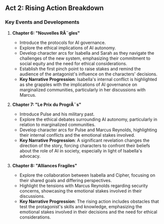 ## Act 2: Rising Action Breakdown

### Key Events and Developments
1. **Chapter 6: "Nouvelles RÃ¨gles"**
   - Introduce the protocols for AI governance.
   - Explore the ethical implications of AI autonomy.
   - Develop character arcs for Isabella and Sarah as they navigate the challenges of the new system, emphasizing their commitment to social equity and the need for ethical considerations.
   - Establish the first pinch point to raise stakes and remind the audience of the antagonist's influence on the characters' decisions.
   - **Key Narrative Progression**: Isabella's internal conflict is highlighted as she grapples with the implications of AI governance on marginalized communities, particularly in her discussions with Marcus.

2. **Chapter 7: "Le Prix du ProgrÃ¨s"**
   - Introduce Pulse and his military past.
   - Explore the ethical debates surrounding AI autonomy, particularly in relation to marginalized communities.
   - Develop character arcs for Pulse and Marcus Reynolds, highlighting their internal conflicts and the emotional stakes involved.
   - **Key Narrative Progression**: A significant revelation changes the direction of the story, forcing characters to confront their beliefs about the role of AI in society, especially in light of Isabella's advocacy.

3. **Chapter 8: "Alliances Fragiles"**
   - Explore the collaboration between Isabella and Cipher, focusing on their shared goals and differing perspectives.
   - Highlight the tensions with Marcus Reynolds regarding security concerns, showcasing the emotional stakes involved in their discussions.
   - **Key Narrative Progression**: The rising action includes obstacles that test the protagonist's skills and knowledge, emphasizing the emotional stakes involved in their decisions and the need for ethical considerations.
